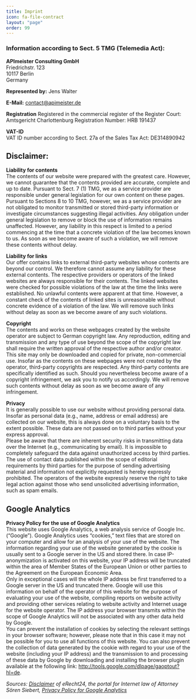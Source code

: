 ```yaml
---
title: Imprint
icon: fa-file-contract
layout: "page"
order: 99
---
```


### Information according to Sect. 5 TMG (Telemedia Act):

**APImeister Consulting GmbH**<br>
Friedrichstr. 123<br>
10117 Berlin<br>
Germany

<b>Represented by:</b>
Jens Walter

<b>E-Mail:</b>
contact@apimeister.de


<b>Registration</b>
Registered in the commercial register of the
Register Court: Amtsgericht Charlottenburg
Registration Number: HRB 191437

<b>VAT-ID</b><br/>
VAT ID number according to Sect. 27a of the Sales Tax Act: DE314890942

<h2>Disclaimer:</h2>
<p><strong>Liability for contents</strong><br>
The contents of our website were prepared with the greatest care. However, we cannot guarantee that the contents provided are accurate, complete and up to date. Pursuant to Sect. 7 (1) TMG, we as a service provider are responsible under general legislation for our own content on these pages. Pursuant to Sections 8 to 10 TMG, however, we as a service provider are not obligated to monitor transmitted or stored third-party information or investigate circumstances suggesting illegal activities. Any obligation under general legislation to remove or block the use of information remains unaffected. However, any liability in this respect is limited to a period commencing at the time that a concrete violation of the law becomes known to us. As soon as we become aware of such a violation, we will remove these contents without delay.</p>
<p><strong>Liability for links</strong><br>
Our offer contains links to external third-party websites whose contents are beyond our control. We therefore cannot assume any liability for these external contents. The respective providers or operators of the linked websites are always responsible for their contents. The linked websites were checked for possible violations of the law at the time the links were established. No unlawful contents were apparent at that time. However, a constant check of the contents of linked sites is unreasonable without concrete evidence of a violation of the law. We will remove such links without delay as soon as we become aware of any such violations.</p>
<p><strong>Copyright</strong><br>
The contents and works on these webpages created by the website operator are subject to German copyright law. Any reproduction, editing and transmission and any type of use beyond the scope of the copyright law shall require the written approval of the respective author and/or creator. This site may only be downloaded and copied for private, non-commercial use. Insofar as the contents on these webpages were not created by the operator, third-party copyrights are respected. Any third-party contents are specifically identified as such. Should you nevertheless become aware of a copyright infringement, we ask you to notify us accordingly. We will remove such contents without delay as soon as we become aware of any infringement.</p>
<p><strong>Privacy</strong><br>
It is generally possible to use our website without providing personal data. Insofar as personal data (e.g., name, address or email address) are collected on our website, this is always done on a voluntary basis to the extent possible. These data are not passed on to third parties without your express approval.<br>
Please be aware that there are inherent security risks in transmitting data over the Internet (e.g., communicating by email). It is impossible to completely safeguard the data against unauthorized access by third parties.<br>
The use of contact data published within the scope of editorial requirements by third parties for the purpose of sending advertising material and information not explicitly requested is hereby expressly prohibited. The operators of the website expressly reserve the right to take legal action against those who send unsolicited advertising information, such as spam emails.</p>


<h2>Google Analytics</h2>
<p><strong>Privacy Policy for the use of Google Analytics</strong><br>
This website uses Google Analytics, a web analysis service of Google Inc. (“Google”). Google Analytics uses “cookies,” text files that are stored on your computer and allow for an analysis of your use of the website. The information regarding your use of the website generated by the cookie is usually sent to a Google server in the US and stored there. In case IP-anonymization is activated on this website, your IP address will be truncated within the area of Member States of the European Union or other parties to the Agreement on the European Economic Area.<br>
Only in exceptional cases will the whole IP address be first transferred to a Google server in the US and truncated there. Google will use this information on behalf of the operator of this website for the purpose of evaluating your use of the website, compiling reports on website activity and providing other services relating to website activity and Internet usage for the website operator. The IP address your browser transmits within the scope of Google Analytics will not be associated with any other data held by Google.<br>
You can prevent the installation of cookies by selecting the relevant settings in your browser software; however, please note that in this case it may not be possible for you to use all functions of this website. You can also prevent the collection of data generated by the cookie with regard to your use of the website (including your IP address) and the transmission to and processing of these data by Google by downloading and installing the browser plugin available at the following link: <a href="http://tools.google.com/dlpage/gaoptout?hl=de">http://tools.google.com/dlpage/gaoptout?hl=de</a>.</p>
<p><em>Sources: <a href="http://www.e-recht24.de/muster-disclaimer.htm" target="_blank">Disclaimer</a> of eRecht24, the portal for Internet law of Attorney Sören Siebert, <a href="http://www.google.com/intl/de_ALL/analytics/tos.html" target="_blank">Privacy Policy for Google Analytics</a></em></p>
